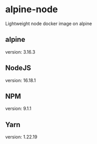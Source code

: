 # alpine-node
Lightweight node docker image on alpine

## alpine
version: 3.16.3

## NodeJS
version: 16.18.1

## NPM
version: 9.1.1

## Yarn
version: 1.22.19
